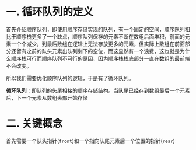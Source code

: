 # 一. 循环队列的定义

首先介绍顺序队列，即使用顺序存储实现的队列，有一个固定的空间，顺序队列相比于顺序栈更多了一个缺点，顺序队列保存的元素不断在数组后面堆积，前面的元素一个个减少，到最后数组在逻辑上无法存放更多的元素，但实际上数组在前面部分还留有之前的队头元素出队列剩下的空位，而这显然有一个浪费，这也就是为什么顺序栈可行而顺序队列不可行的原因，因为顺序栈栈底部分一直在数组的最前端不会改变。

所以我们需要优化顺序队列的逻辑，于是有了循环队列。

**循环队列**：即队列的头尾相接的顺序存储结构。当队尾已经存到数组最后一个元素后，下一个元素从数组头部开始存储

# 二. 关键概念

首先需要一个队头指针(`front`)和一个指向队尾元素后一个位置的指针(`rear`)

